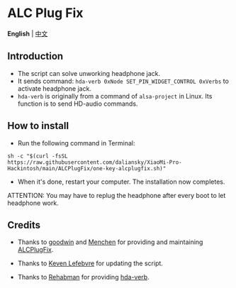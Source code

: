 # ALC Plug Fix

**English** | [中文](README_CN.md)

## Introduction

* The script can solve unworking headphone jack.
* It sends command: `hda-verb 0xNode SET_PIN_WIDGET_CONTROL 0xVerbs` to activate headphone jack.
* `hda-verb` is originally from a command of `alsa-project` in Linux. Its function is to send HD-audio commands.


## How to install

- Run the following command in Terminal:

```shell
sh -c "$(curl -fsSL https://raw.githubusercontent.com/daliansky/XiaoMi-Pro-Hackintosh/main/ALCPlugFix/one-key-alcplugfix.sh)"
```

- When it's done, restart your computer. The installation now completes.

ATTENTION: You may have to replug the headphone after every boot to let headphone work.


## Credits

* Thanks to [goodwin](https://github.com/goodwin) and [Menchen](https://github.com/Menchen/ALCPlugFix) for providing and maintaining [ALCPlugFix](https://github.com/goodwin/ALCPlugFix).

* Thanks to [Keven Lefebvre](https://github.com/orditeck) for updating the script.

* Thanks to [Rehabman](https://github.com/RehabMan) for providing [hda-verb](https://github.com/RehabMan/EAPD-Codec-Commander).
